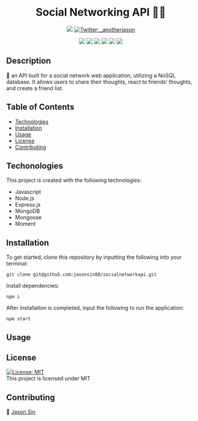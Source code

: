 <h1 align="center"> Social Networking API 😮‍💨</h1>
  
<p align="center">
    <a href="https://github.com/jasonsin88"><img src="https://img.shields.io/github/followers/jasonsin88?style=social" target="_blank" /></a>
    <a href="https://twitter.com/_anotherjason">
        <img alt="Twitter: _anotherjason" src="https://img.shields.io/twitter/follow/_anotherjason?style=social" target="_blank" />
    </a>
</p>
  
<p align="center">
    <img src="https://img.shields.io/badge/Javascript-red" />
    <img src="https://img.shields.io/badge/Node.js-orange" />
    <img src="https://img.shields.io/badge/Express.js-yellow" />
    <img src="https://img.shields.io/badge/MongoDB-green"  />
    <img src="https://img.shields.io/badge/Mongoose-deepskyblue"  />
    <img src="https://img.shields.io/badge/Moment-violet"  />
</p>

## Description

💌 an API built for a social network web application, utilizing a NoSQL database. It allows users to share their thoughts, react to friends’ thoughts, and create a friend list.

## Table of Contents
- [Technologies](#technologies)
- [Installation](#installation)
- [Usage](#usage)
- [License](#license)
- [Contributing](#contributing)

## Techonologies

This project is created with the following technologies:
- Javascript
- Node.js
- Express.js
- MongoDB
- Mongoose
- Moment

## Installation
To get started, clone this repository by inputting the following into your terminal:
<br>
```
git clone git@github.com:jasonsin88/socialnetworkapi.git
```

Install dependencies:
```
npm i
```

After installation is completed, input the following to run the application:
```
npm start
```

## Usage

## License
[![License: MIT](https://img.shields.io/badge/License-MIT-yellow.svg)](https://opensource.org/licenses/MIT) <br/>
This project is licensed under MIT

## Contributing
:ghost: [Jason Sin](https://github.com/jasonsin88)